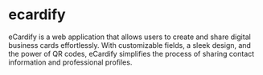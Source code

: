 # ecardify
 eCardify is a web application that allows users to create and share digital business cards effortlessly. With customizable fields, a sleek design, and the power of QR codes, eCardify simplifies the process of sharing contact information and professional profiles.
